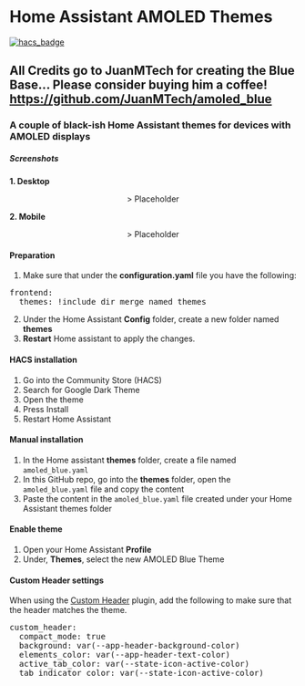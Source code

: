 # Home Assistant AMOLED Themes
[![hacs_badge](https://img.shields.io/badge/HACS-Default-orange.svg?style=for-the-badge)](https://github.com/hacs/integration)

## All Credits go to JuanMTech for creating the Blue Base... Please consider buying him a coffee! https://github.com/JuanMTech/amoled_blue

### A couple of black-ish Home Assistant themes for devices with AMOLED displays

##### Screenshots
**1. Desktop**
<p align="center">
> Placeholder
</p>

**2. Mobile**
<p align="center">
> Placeholder
</p>

#### Preparation
1. Make sure that under the **configuration.yaml** file you have the following:

<pre>
frontend:
  themes: !include_dir_merge_named themes
</pre>

2. Under the Home Assistant **Config** folder, create a new folder named **themes**
3. **Restart** Home assistant to apply the changes. 

#### HACS installation
1. Go into the Community Store (HACS)
2. Search for Google Dark Theme
3. Open the theme
4. Press Install
5. Restart Home Assistant

#### Manual installation
1. In the Home assistant **themes** folder, create a file named `amoled_blue.yaml`
2. In this GitHub repo, go into the **themes** folder, open the `amoled_blue.yaml` file and copy the content
3. Paste the content in the `amoled_blue.yaml` file created under your Home Assistant themes folder

#### Enable theme
1. Open your Home Assistant **Profile**
2. Under, **Themes**, select the new AMOLED Blue Theme


#### Custom Header settings
When using the [Custom Header](https://github.com/maykar/custom-header) plugin, add the following to make sure that the header matches the theme.

<pre>
custom_header:
  compact_mode: true
  background: var(--app-header-background-color)
  elements_color: var(--app-header-text-color)
  active_tab_color: var(--state-icon-active-color)
  tab_indicator_color: var(--state-icon-active-color)
</pre>

